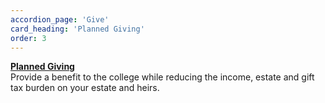 ```yaml
---
accordion_page: 'Give'
card_heading: 'Planned Giving'
order: 3
---
```


<p><strong><a href="../../uploads/docs/kccf-planned-giving.pdf" target='_blank' rel='noopener noreferrer'>Planned Giving</a></strong><br />Provide a benefit to the college while reducing the income, estate and gift tax burden on your estate and heirs.</p>
